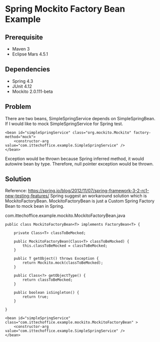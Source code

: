 # Spring Mockito Factory Bean Example

## Prerequisite
* Maven 3
* Eclipse Mars 4.5.1

## Dependencies
* Spring 4.3
* JUnit 4.12
* Mockito 2.0.111-beta

## Problem
There are two beans, SimpleSpringService depends on SimpleSpringBean. 
If I would like to mock SimpleSpringService for Spring test.

```
<bean id="simpleSpringService" class="org.mockito.Mockito" factory-method="mock">
	<constructor-arg value="com.ittechoffice.example.SimpleSpringService" />
</bean>
``` 
Exception would be thrown because Spring inferred method, it would autowire bean by type. Therefore, null pointer exception would be thrown.

## Solution
Reference: https://spring.io/blog/2012/11/07/spring-framework-3-2-rc1-new-testing-features/
Spring suggest an workaround solution which is MockitoFactoryBean. 
MockitoFactoryBean is just a Custom Spring Factory Bean to mock bean in Spring.

com.ittechoffice.example.mockito.MockitoFactoryBean.java
```
public class MockitoFactoryBean<T> implements FactoryBean<T> {

    private Class<T> classToBeMocked;
    
    public MockitoFactoryBean(Class<T> classToBeMocked) {
        this.classToBeMocked = classToBeMocked;
    }

	public T getObject() throws Exception {
		return Mockito.mock(classToBeMocked);
	}

	public Class<?> getObjectType() {
		return classToBeMocked;
	}

	public boolean isSingleton() {
		return true;
	}

}

```

```
<bean id="simpleSpringService" class="com.ittechoffice.example.mockito.MockitoFactoryBean" >
	<constructor-arg value="com.ittechoffice.example.SimpleSpringService" />
</bean>
```